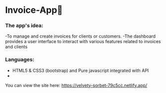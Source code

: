# Invoice-App📃

### The app's idea: 
-To manage and create invoices for clients or customers.
-The dashboard provides a user interface to interact with various features related to invoices and clients

### Languages: 
- HTML5 & CSS3 (bootstrap) and Pure javascript integrated with API
- 
You can view the site here: https://velvety-sorbet-79c5cc.netlify.app/
